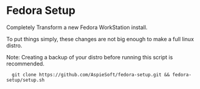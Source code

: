 # Fedora Setup

Completely Transform a new Fedora WorkStation install.

To put things simply, these changes are not big enough to make a full linux distro.

Note: Creating a backup of your distro before running this script is recommended.

```shell
  git clone https://github.com/AspieSoft/fedora-setup.git && fedora-setup/setup.sh
```
